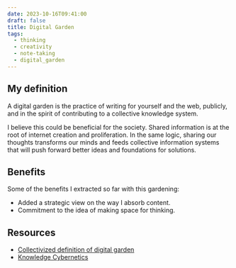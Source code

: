 ```yaml
---
date: 2023-10-16T09:41:00
draft: false
title: Digital Garden
tags:
  - thinking
  - creativity
  - note-taking
  - digital_garden
---
```

## My definition

A digital garden is the practice of writing for yourself and the web, publicly, and in the spirit of contributing to a collective knowledge system.

I believe this could be beneficial for the society. Shared information is at the root of internet creation and proliferation. In the same logic, sharing our thoughts transforms our minds and feeds collective information systems that will push forward better ideas and foundations for solutions.

## Benefits

Some of the benefits I extracted so far with this gardening:
- Added a strategic view on the way I absorb content.
- Commitment to the idea of making space for thinking.

## Resources

- [Collectivized definition of digital garden](https://indieweb.org/digital_garden)
- [Knowledge Cybernetics](knowledge_cybernetics.md)
